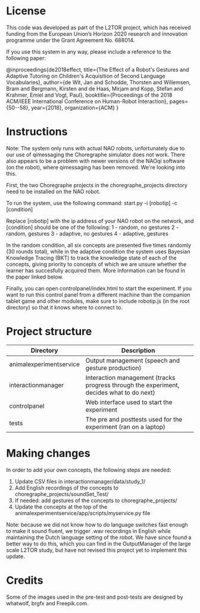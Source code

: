 # License #

This code was developed as part of the L2TOR project, which has received funding from the European Union’s Horizon 2020 research and innovation programme under the Grant Agreement No. 688014.

If you use this system in any way, please include a reference to the following paper:

@inproceedings{de2018effect,
  title={The Effect of a Robot's Gestures and Adaptive Tutoring on Children's Acquisition of Second Language Vocabularies},
  author={de Wit, Jan and Schodde, Thorsten and Willemsen, Bram and Bergmann, Kirsten and de Haas, Mirjam and Kopp, Stefan and Krahmer, Emiel and Vogt, Paul},
  booktitle={Proceedings of the 2018 ACM/IEEE International Conference on Human-Robot Interaction},
  pages={50--58},
  year={2018},
  organization={ACM}
}

# Instructions #
Note: The system only runs with actual NAO robots, unfortunately due to our use of qimessaging the Choregraphe simulator does not work.
There also appears to be a problem with newer versions of the NAOqi software (on the robot), where qimessaging has been removed. We're looking into this.

First, the two Choregraphe projects in the choregraphe_projects directory need to be installed on the NAO robot.

To run the system, use the following command:
start.py -i [robotip] -c [condition]

Replace [robotip] with the ip address of your NAO robot on the network, and [condition] should be one of the following:
1	-	random, no gestures
2	-	random, gestures
3	-	adaptive, no gestures
4	-	adaptive, gestures

In the random condition, all six concepts are presented five times randomly (30 rounds total), while in the adaptive condition the system uses Bayesian Knowledge Tracing (BKT) to track the knowledge state of each of the concepts, giving priority to concepts of which we are unsure whether the learner has succesfully acquired them. More information can be found in the paper linked below.

Finally, you can open controlpanel/index.html to start the experiment. If you want to run this control panel from a different machine than the companion tablet game and other modules, make sure to include robotip.js (in the root directory) so that it knows where to connect to.

# Project structure #
| Directory | Description |
| --- | --- |
| animalexperimentservice | Output management (speech and gesture production) |
| interactionmanager | Interaction management (tracks progress through the experiment, decides what to do next) |
| controlpanel | Web interface used to start the experiment |
| tests | The pre and posttests used for the experiment (ran on a laptop) |

# Making changes #
In order to add your own concepts, the following steps are needed:
1. Update CSV files in interactionmanager/data/study_1/
2. Add English recordings of the concepts to choregraphe_projects/soundSet_Test/
3. If needed: add gestures of the concepts to choregraphe_projects/
4. Update the concepts at the top of the animalexperimentservice/app/scripts/myservice.py file

Note: because we did not know how to do language switches fast enough to make it sound fluent, we trigger .wav recordings in English while maintaining the Dutch language setting of the robot. We have since found a better way to do this, which you can find in the OutputManager of the large scale L2TOR study, but have not revised this project yet to implement this update.

# Credits #
Some of the images used in the pre-test and post-tests are designed by whatwolf, brgfx and Freepik.com.
